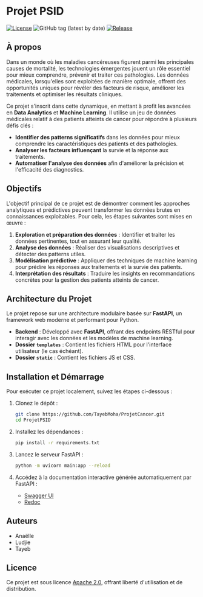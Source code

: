 # Projet PSID
[![License](https://img.shields.io/badge/License-Apache%202.0-blue.svg)](https://opensource.org/licenses/Apache-2.0)
![GitHub tag (latest by date)](https://img.shields.io/github/v/tag/TayebMoha/ProjetCancer?label=tag)
[![Release](https://img.shields.io/github/release/TayebMoha/ProjetCancer.svg?style=flat-square)](https://github.com/TayebMoha/ProjetCancer/releases)

## À propos

Dans un monde où les maladies cancéreuses figurent parmi les principales causes de mortalité, les technologies émergentes jouent un rôle essentiel pour mieux comprendre, prévenir et traiter ces pathologies. Les données médicales, lorsqu'elles sont exploitées de manière optimale, offrent des opportunités uniques pour révéler des facteurs de risque, améliorer les traitements et optimiser les résultats cliniques.

Ce projet s'inscrit dans cette dynamique, en mettant à profit les avancées en **Data Analytics** et **Machine Learning**. Il utilise un jeu de données médicales relatif à des patients atteints de cancer pour répondre à plusieurs défis clés : 

- **Identifier des patterns significatifs** dans les données pour mieux comprendre les caractéristiques des patients et des pathologies.
- **Analyser les facteurs influençant** la survie et la réponse aux traitements.
- **Automatiser l'analyse des données** afin d'améliorer la précision et l'efficacité des diagnostics.

## Objectifs

L'objectif principal de ce projet est de démontrer comment les approches analytiques et prédictives peuvent transformer les données brutes en connaissances exploitables. Pour cela, les étapes suivantes sont mises en œuvre :

1. **Exploration et préparation des données** : Identifier et traiter les données pertinentes, tout en assurant leur qualité.
2. **Analyse des données** : Réaliser des visualisations descriptives et détecter des patterns utiles.
3. **Modélisation prédictive** : Appliquer des techniques de machine learning pour prédire les réponses aux traitements et la survie des patients.
4. **Interprétation des résultats** : Traduire les insights en recommandations concrètes pour la gestion des patients atteints de cancer.

## Architecture du Projet

Le projet repose sur une architecture modulaire basée sur **FastAPI**, un framework web moderne et performant pour Python. 

- **Backend** : Développé avec **FastAPI**, offrant des endpoints RESTful pour interagir avec les données et les modèles de machine learning.
- **Dossier `templates`** : Contient les fichiers HTML pour l'interface utilisateur (le cas échéant).
- **Dossier `static`** : Contient les fichiers JS et CSS.

## Installation et Démarrage

Pour exécuter ce projet localement, suivez les étapes ci-dessous :

1. Clonez le dépôt :
   ```bash
   git clone https://github.com/TayebMoha/ProjetCancer.git
   cd ProjetPSID
   ```

2. Installez les dépendances :
   ```bash
   pip install -r requirements.txt
   ```

3. Lancez le serveur FastAPI :
   ```bash
   python -m uvicorn main:app --reload
   ```

4. Accédez à la documentation interactive générée automatiquement par FastAPI :
   - [Swagger UI](http://127.0.0.1:8000/docs)
   - [Redoc](http://127.0.0.1:8000/redoc)

## Auteurs

- Anaëlle
- Ludjie
- Tayeb

## Licence

Ce projet est sous licence [Apache 2.0](https://www.apache.org/licenses/LICENSE-2.0), offrant liberté d'utilisation et de distribution.
